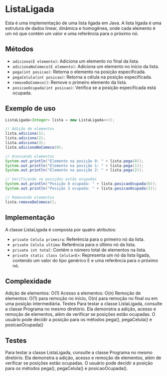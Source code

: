 # ListaLigada

Esta é uma implementação de uma lista ligada em Java. A lista ligada é uma estrutura de dados linear, dinâmica e homogênea, onde cada elemento é um nó que contém um valor e uma referência para o próximo nó.

## Métodos

- `adiciona(E elemento)`: Adiciona um elemento no final da lista.
- `adicionaNoComeco(E elemento)`: Adiciona um elemento no início da lista.
- `pega(int posicao)`: Retorna o elemento na posição especificada.
- `pegaCelula(int posicao)`: Retorna a célula na posição especificada.
- `removeDoComeco()`: Remove o primeiro elemento da lista.
- `posicaoOcupada(int posicao)`: Verifica se a posição especificada está ocupada.

## Exemplo de uso

```java
ListaLigada<Integer> lista = new ListaLigada<>();

// Adição de elementos
lista.adiciona(1);
lista.adiciona(2);
lista.adiciona(3);
lista.adicionaNoComeco(0);

// Acessando elementos
System.out.println("Elemento na posição 0: " + lista.pega(0));
System.out.println("Elemento na posição 1: " + lista.pega(1));
System.out.println("Elemento na posição 2: " + lista.pega(2));

// Verificando se posições estão ocupadas
System.out.println("Posição 0 ocupada: " + lista.posicaoOcupada(0));
System.out.println("Posição 3 ocupada: " + lista.posicaoOcupada(3));

// Removendo elementos
lista.removeDoComeco(); 
``` 


## Implementação
A classe ListaLigada é composta por quatro atributos:

- `private Celula primeira`: Referência para o primeiro nó da lista.
- `private Celula ultima`: Referência para o último nó da lista.
- `private int total`: Contém o número total de elementos na lista.
- `private static class Celula<E>`: Representa um nó da lista ligada, contendo um valor do tipo genérico E e uma referência para o próximo nó.

## Complexidade

Adição de elementos: O(1)
Acesso a elementos: O(n)
Remoção de elementos: O(1) para remoção no início, O(n) para remoção no final ou em uma posição intermediária.
Testes
Para testar a classe ListaLigada, consulte a classe Programa no mesmo diretório. Ela demonstra a adição, acesso e remoção de elementos, além de verificar se posições estão ocupadas. O usuário pode decidir a posição para os métodos pega(), pegaCelula() e posicaoOcupada()

## Testes
Para testar a classe ListaLigada, consulte a classe Programa no mesmo diretório. Ela demonstra a adição, acesso e remoção de elementos, além de verificar se posições estão ocupadas. O usuário pode decidir a posição para os métodos pega(), pegaCelula() e posicaoOcupada().